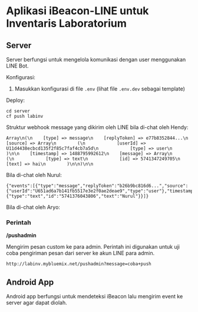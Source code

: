 # Aplikasi iBeacon-LINE untuk Inventaris Laboratorium

## Server

Server berfungsi untuk mengelola komunikasi dengan user menggunakan LINE Bot.

Konfigurasi:

1. Masukkan konfigurasi di file `.env` (lihat file `.env.dev` sebagai template)

Deploy:

    cd server
    cf push labinv

Struktur webhook message yang dikirim oleh LINE bila di-chat oleh Hendy:

    Array\n(\n    [type] => message\n    [replyToken] => e77b8352844...\n    [source] => Array\n        (\n            [userId] => U11d4438ecbcd135f2f85c7faf4cb7a5d\n            [type] => user\n        )\n\n    [timestamp] => 1488795992612\n    [message] => Array\n        (\n            [type] => text\n            [id] => 5741347249705\n            [text] => hai\n        )\n\n)\n\n

Bila di-chat oleh Nurul:

    {"events":[{"type":"message","replyToken":"b26b9bc816d6...","source":{"userId":"U651ad6a7b141fb5517e3e2f0ae2deae9","type":"user"},"timestamp":1488796362960,"message":{"type":"text","id":"5741376043806","text":"Nurul"}}]}

Bila di-chat oleh Aryo:


### Perintah

**/pushadmin**

Mengirim pesan custom ke para admin. Perintah ini digunakan untuk uji coba pengiriman pesan dari server ke akun LINE para admin.

    http://labinv.mybluemix.net/pushadmin?message=coba+push

## Android App

Android app berfungsi untuk mendeteksi iBeacon lalu mengirim event ke server agar dapat diolah.
